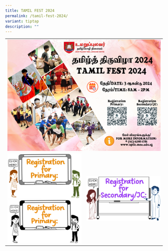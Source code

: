 ```yaml
---
title: TAMIL FEST 2024
permalink: /tamil-fest-2024/
variant: tiptap
description: ""
---
```

<table style="minWidth: 50px">
<colgroup>
<col>
<col>
</colgroup>
<tbody>
<tr>
<td rowspan="1" colspan="2">
<div class="isomer-image-wrapper">
<img style="width: 100%" height="auto" width="100%" alt="" src="/images/TAMILFEST2024 /TAMILFEST2024.png">
</div>
</td>
</tr>
<tr>
<td rowspan="1" colspan="1">
<div class="isomer-image-wrapper">
<img style="width: 100%" height="auto" width="100%" alt="" src="/images/TAMILFEST2024 /2.jpg">
</div><a class="isomer-image-wrapper" href="https://form.gov.sg/6657f9c48b75c34045ea7664"><img style="width: 100%" height="auto" width="100%" alt="" src="/images/TAMILFEST2024 /TAMILFESTPRI.png"></a>
</td>
<td rowspan="1" colspan="1">
<div class="isomer-image-wrapper">
<img style="width: 100%" height="auto" width="100%" alt="" src="/images/TAMILFEST2024 /1.jpg">
</div>
</td>
</tr>
</tbody>
</table>
<p></p>